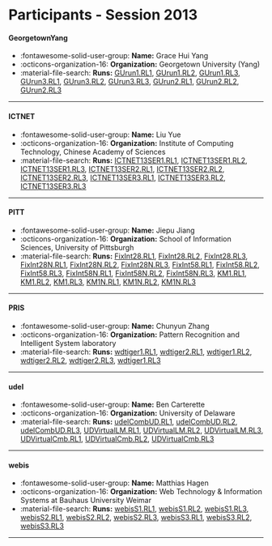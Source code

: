 # Participants - Session 2013 

#### GeorgetownYang
 - :fontawesome-solid-user-group: **Name:** Grace Hui Yang
 - :octicons-organization-16: **Organization:** Georgetown University (Yang)
 - :material-file-search: **Runs:** [GUrun1.RL1](./runs.md#gurun1.rl1), [GUrun1.RL2](./runs.md#gurun1.rl2), [GUrun1.RL3](./runs.md#gurun1.rl3), [GUrun3.RL1](./runs.md#gurun3.rl1), [GUrun3.RL2](./runs.md#gurun3.rl2), [GUrun3.RL3](./runs.md#gurun3.rl3), [GUrun2.RL1](./runs.md#gurun2.rl1), [GUrun2.RL2](./runs.md#gurun2.rl2), [GUrun2.RL3](./runs.md#gurun2.rl3) 

---
#### ICTNET
 - :fontawesome-solid-user-group: **Name:** Liu Yue
 - :octicons-organization-16: **Organization:** Institute of Computing Technology, Chinese Academy of Sciences
 - :material-file-search: **Runs:** [ICTNET13SER1.RL1](./runs.md#ictnet13ser1.rl1), [ICTNET13SER1.RL2](./runs.md#ictnet13ser1.rl2), [ICTNET13SER1.RL3](./runs.md#ictnet13ser1.rl3), [ICTNET13SER2.RL1](./runs.md#ictnet13ser2.rl1), [ICTNET13SER2.RL2](./runs.md#ictnet13ser2.rl2), [ICTNET13SER2.RL3](./runs.md#ictnet13ser2.rl3), [ICTNET13SER3.RL1](./runs.md#ictnet13ser3.rl1), [ICTNET13SER3.RL2](./runs.md#ictnet13ser3.rl2), [ICTNET13SER3.RL3](./runs.md#ictnet13ser3.rl3) 

---
#### PITT
 - :fontawesome-solid-user-group: **Name:** Jiepu Jiang
 - :octicons-organization-16: **Organization:** School of Information Sciences, University of Pittsburgh
 - :material-file-search: **Runs:** [FixInt28.RL1](./runs.md#fixint28.rl1), [FixInt28.RL2](./runs.md#fixint28.rl2), [FixInt28.RL3](./runs.md#fixint28.rl3), [FixInt28N.RL1](./runs.md#fixint28n.rl1), [FixInt28N.RL2](./runs.md#fixint28n.rl2), [FixInt28N.RL3](./runs.md#fixint28n.rl3), [FixInt58.RL1](./runs.md#fixint58.rl1), [FixInt58.RL2](./runs.md#fixint58.rl2), [FixInt58.RL3](./runs.md#fixint58.rl3), [FixInt58N.RL1](./runs.md#fixint58n.rl1), [FixInt58N.RL2](./runs.md#fixint58n.rl2), [FixInt58N.RL3](./runs.md#fixint58n.rl3), [KM1.RL1](./runs.md#km1.rl1), [KM1.RL2](./runs.md#km1.rl2), [KM1.RL3](./runs.md#km1.rl3), [KM1N.RL1](./runs.md#km1n.rl1), [KM1N.RL2](./runs.md#km1n.rl2), [KM1N.RL3](./runs.md#km1n.rl3) 

---
#### PRIS
 - :fontawesome-solid-user-group: **Name:** Chunyun Zhang
 - :octicons-organization-16: **Organization:** Pattern Recognition and Intelligent System laboratory
 - :material-file-search: **Runs:** [wdtiger1.RL1](./runs.md#wdtiger1.rl1), [wdtiger2.RL1](./runs.md#wdtiger2.rl1), [wdtiger1.RL2](./runs.md#wdtiger1.rl2), [wdtiger2.RL2](./runs.md#wdtiger2.rl2), [wdtiger2.RL3](./runs.md#wdtiger2.rl3), [wdtiger1.RL3](./runs.md#wdtiger1.rl3) 

---
#### udel
 - :fontawesome-solid-user-group: **Name:** Ben Carterette
 - :octicons-organization-16: **Organization:** University of Delaware
 - :material-file-search: **Runs:** [udelCombUD.RL1](./runs.md#udelcombud.rl1), [udelCombUD.RL2](./runs.md#udelcombud.rl2), [udelCombUD.RL3](./runs.md#udelcombud.rl3), [UDVirtualLM.RL1](./runs.md#udvirtuallm.rl1), [UDVirtualLM.RL2](./runs.md#udvirtuallm.rl2), [UDVirtualLM.RL3](./runs.md#udvirtuallm.rl3), [UDVirtualCmb.RL1](./runs.md#udvirtualcmb.rl1), [UDVirtualCmb.RL2](./runs.md#udvirtualcmb.rl2), [UDVirtualCmb.RL3](./runs.md#udvirtualcmb.rl3) 

---
#### webis
 - :fontawesome-solid-user-group: **Name:** Matthias Hagen
 - :octicons-organization-16: **Organization:** Web Technology & Information Systems at Bauhaus University Weimar
 - :material-file-search: **Runs:** [webisS1.RL1](./runs.md#webiss1.rl1), [webisS1.RL2](./runs.md#webiss1.rl2), [webisS1.RL3](./runs.md#webiss1.rl3), [webisS2.RL1](./runs.md#webiss2.rl1), [webisS2.RL2](./runs.md#webiss2.rl2), [webisS2.RL3](./runs.md#webiss2.rl3), [webisS3.RL1](./runs.md#webiss3.rl1), [webisS3.RL2](./runs.md#webiss3.rl2), [webisS3.RL3](./runs.md#webiss3.rl3) 

---
